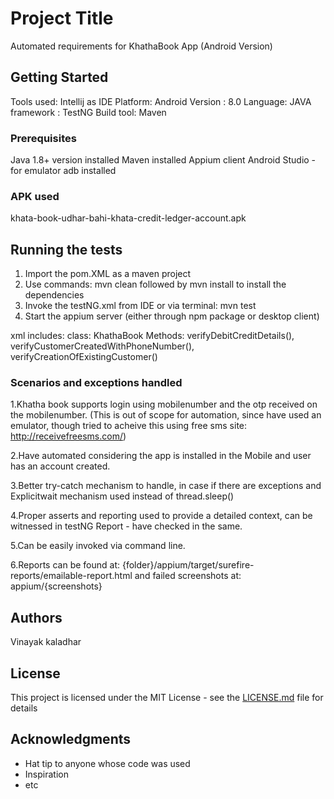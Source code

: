 # Project Title

Automated requirements for KhathaBook App (Android Version)

## Getting Started

Tools used: Intellij as IDE
Platform: Android
Version : 8.0
Language: JAVA
framework : TestNG
Build tool: Maven

### Prerequisites

Java 1.8+ version installed
Maven installed
Appium client
Android Studio - for emulator
adb installed

### APK used

khata-book-udhar-bahi-khata-credit-ledger-account.apk

## Running the tests

1. Import the pom.XML as a maven project
2. Use commands: mvn clean followed by mvn install to install the dependencies
3. Invoke the testNG.xml from IDE or
  via terminal: mvn test
4. Start the appium server (either through npm package or desktop client)

xml includes:
class: KhathaBook
Methods: verifyDebitCreditDetails(), verifyCustomerCreatedWithPhoneNumber(), verifyCreationOfExistingCustomer()

### Scenarios and exceptions handled

1.Khatha book supports login using mobilenumber and the otp received on the mobilenumber. (This is out of scope for automation, since have used an emulator, though tried to acheive this using free sms site: http://receivefreesms.com/)

2.Have automated considering the app is installed in the Mobile and user has an account created.

3.Better try-catch mechanism to handle, in case if there are exceptions and Explicitwait mechanism used instead of thread.sleep()

4.Proper asserts and reporting used to provide a detailed context, can be witnessed in testNG Report - have checked in the same.

5.Can be easily invoked via command line.

6.Reports can be found at: {folder}/appium/target/surefire-reports/emailable-report.html and failed screenshots at: appium/{screenshots}

## Authors

Vinayak kaladhar

## License

This project is licensed under the MIT License - see the [LICENSE.md](LICENSE.md) file for details

## Acknowledgments

* Hat tip to anyone whose code was used
* Inspiration
* etc
